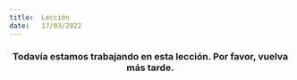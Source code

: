 ```yaml
---
title:  Lección
date:   17/03/2022
---
```


### <center>Todavía estamos trabajando en esta lección. Por favor, vuelva más tarde.</center>
